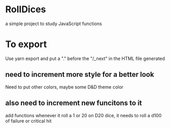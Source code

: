 # RollDices

a simple project to study JavaScript functions

# To export

Use yarn export and put a "." before the "/_next" in the HTML file generated

## need to increment more style for a better look
Need to put other colors, maybe some D&D theme color
## also need to increment new funcitons to it
add functions whenever it roll a 1 or 20 on D20 dice, it needs to roll a d100 of failure or critical hit
